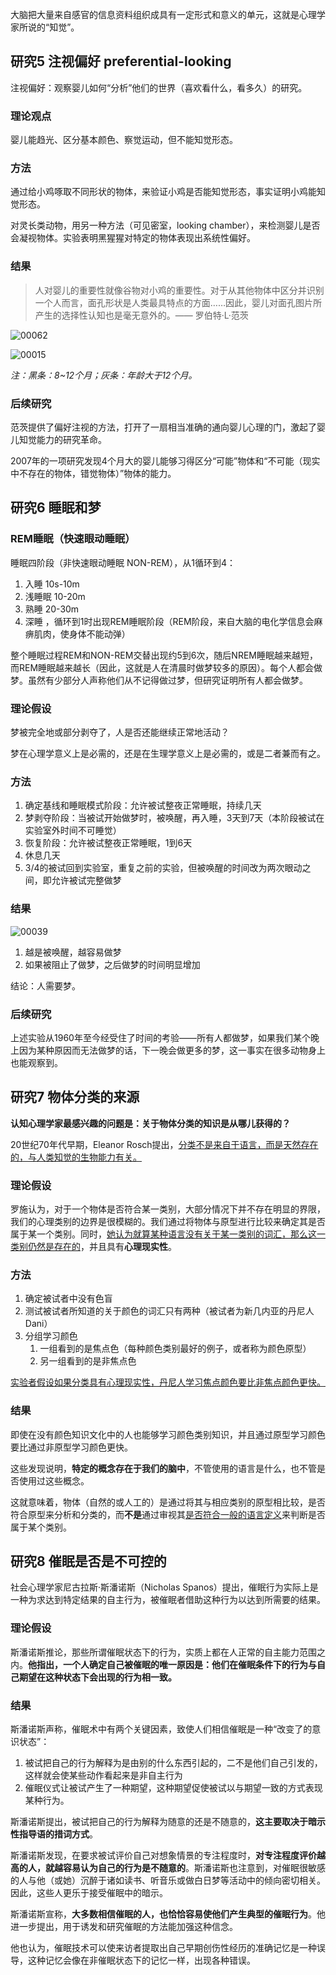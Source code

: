 大脑把大量来自感官的信息资料组织成具有一定形式和意义的单元，这就是心理学家所说的“知觉”。

## 研究5 注视偏好 preferential-looking

注视偏好：观察婴儿如何“分析”他们的世界（喜欢看什么，看多久）的研究。

### 理论观点

婴儿能趋光、区分基本颜色、察觉运动，但不能知觉形态。

### 方法

通过给小鸡啄取不同形状的物体，来验证小鸡是否能知觉形态，事实证明小鸡能知觉形态。

对灵长类动物，用另一种方法（可见密室，looking chamber），来检测婴儿是否会凝视物体。实验表明黑猩猩对特定的物体表现出系统性偏好。

### 结果

> 人对婴儿的重要性就像谷物对小鸡的重要性。对于从其他物体中区分并识别一个人而言，面孔形状是人类最具特点的方面……因此，婴儿对面孔图片所产生的选择性认知也是毫无意外的。—— 罗伯特·L·范茨

![00062](chapter2.assets/00062.jpeg)

![00015](chapter2.assets/00015-1592366073479.jpeg)

*注：黑条：8~12个月；灰条：年龄大于12个月。*

### 后续研究

范茨提供了偏好注视的方法，打开了一扇相当准确的通向婴儿心理的门，激起了婴儿知觉能力的研究革命。

2007年的一项研究发现4个月大的婴儿能够习得区分“可能”物体和“不可能（现实中不存在的物体，错觉物体）”物体的能力。

## 研究6 睡眠和梦

### REM睡眠（快速眼动睡眠）

睡眠四阶段（非快速眼动睡眠 NON-REM），从1循环到4：

1. 入睡 10s-10m
2. 浅睡眠 10-20m
3. 熟睡 20-30m
4. 深睡 ，循环到1时出现REM睡眠阶段（REM阶段，来自大脑的电化学信息会麻痹肌肉，使身体不能动弹）

整个睡眠过程REM和NON-REM交替出现约5到6次，随后NREM睡眠越来越短，而REM睡眠越来越长（因此，这就是人在清晨时做梦较多的原因）。每个人都会做梦。虽然有少部分人声称他们从不记得做过梦，但研究证明所有人都会做梦。

### 理论假设

梦被完全地或部分剥夺了，人是否还能继续正常地活动？

梦在心理学意义上是必需的，还是在生理学意义上是必需的，或是二者兼而有之。

### 方法

1. 确定基线和睡眠模式阶段：允许被试整夜正常睡眠，持续几天
2. 梦剥夺阶段：当被试开始做梦时，被唤醒，再入睡，3天到7天（本阶段被试在实验室外时间不可睡觉）
3. 恢复阶段：允许被试整夜正常睡眠，1到6天
4. 休息几天
5. 3/4的被试回到实验室，重复之前的实验，但被唤醒的时间改为两次眼动之间，即允许被试完整做梦

### 结果

![00039](chapter2.assets/00039.jpeg)

1. 越是被唤醒，越容易做梦
2. 如果被阻止了做梦，之后做梦的时间明显增加

结论：人需要梦。

### 后续研究

上述实验从1960年至今经受住了时间的考验——所有人都做梦，如果我们某个晚上因为某种原因而无法做梦的话，下一晚会做更多的梦，这一事实在很多动物身上也能观察到。

## 研究7 物体分类的来源

**认知心理学家最感兴趣的问题是：关于物体分类的知识是从哪儿获得的？**

20世纪70年代早期，Eleanor Rosch提出，<u>分类不是来自于语言，而是天然存在的，与人类知觉的生物能力有关。</u>

### 理论假设

罗施认为，对于一个物体是否符合某一类别，大部分情况下并不存在明显的界限，我们的心理类别的边界是很模糊的。我们通过将物体与原型进行比较来确定其是否属于某一个类别。同时，<u>她认为就算某种语言没有关于某一类别的词汇，那么这一类别仍然是存在的</u>，并且具有**心理现实性**。

### 方法

1. 确定被试者中没有色盲
2. 测试被试者所知道的关于颜色的词汇只有两种（被试者为新几内亚的丹尼人Dani）
3. 分组学习颜色
   1. 一组看到的是焦点色（每种颜色类别最好的例子，或者称为颜色原型）
   2. 另一组看到的是非焦点色

<u>实验者假设如果分类具有心理现实性，丹尼人学习焦点颜色要比非焦点颜色更快。</u>

### 结果

即使在没有颜色知识文化中的人也能够学习颜色类别知识，并且通过原型学习颜色要比通过非原型学习颜色更快。

这些发现说明，**特定的概念存在于我们的脑中**，不管使用的语言是什么，也不管是否使用过这些概念。

这就意味着，物体（自然的或人工的）是通过将其与相应类别的原型相比较，是否符合原型来分析和分类的，而**不是**通过审视其<u>是否符合一般的语言定义</u>来判断是否属于某个类别。



## 研究8 催眠是否是不可控的

社会心理学家尼古拉斯·斯潘诺斯（Nicholas Spanos）提出，催眠行为实际上是一种为求达到特定结果的自主行为，被催眠者借助这种行为以达到所需要的结果。

### 理论假设

斯潘诺斯推论，那些所谓催眠状态下的行为，实质上都在人正常的自主能力范围之内。**他指出，一个人确定自己被催眠的唯一原因是：他们在催眠条件下的行为与自己期望在这种状态下会出现的行为相一致。**

### 结果

斯潘诺斯声称，催眠术中有两个关键因素，致使人们相信催眠是一种“改变了的意识状态”：

1. 被试把自己的行为解释为是由别的什么东西引起的，二不是他们自己引发的，这样就会使某些动作看起来是非自主行为
2. 催眠仪式让被试产生了一种期望，这种期望促使被试以与期望一致的方式表现某种行为。

斯潘诺斯提出，被试把自己的行为解释为随意的还是不随意的，**这主要取决于暗示性指导语的措词方式**。

斯潘诺斯发现，在要求被试评价自己对想象情景的专注程度时，**对专注程度评价越高的人，就越容易认为自己的行为是不随意的**。斯潘诺斯也注意到，对催眠很敏感的人与他（或她）沉醉于诸如读书、听音乐或做白日梦等活动中的倾向密切相关。因此，这些人更乐于接受催眠中的暗示。

斯潘诺斯宣称，**大多数相信催眠的人，也恰恰容易使他们产生典型的催眠行为**。他进一步提出，用于诱发和研究催眠的方法能加强这种信念。

他也认为，催眠技术可以使来访者提取出自己早期创伤性经历的准确记忆是一种误导，这种记忆会像在非催眠状态下的记忆一样，出现各种错误。

